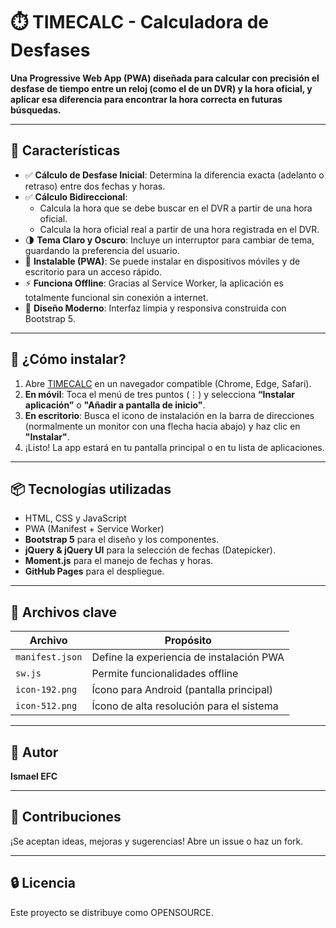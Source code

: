 # ⏱️ TIMECALC - Calculadora de Desfases

**Una Progressive Web App (PWA) diseñada para calcular con precisión el desfase de tiempo entre un reloj (como el de un DVR) y la hora oficial, y aplicar esa diferencia para encontrar la hora correcta en futuras búsquedas.**

---

## 🚀 Características

- ✅ **Cálculo de Desfase Inicial**: Determina la diferencia exacta (adelanto o retraso) entre dos fechas y horas.
- ✅ **Cálculo Bidireccional**:
  - Calcula la hora que se debe buscar en el DVR a partir de una hora oficial.
  - Calcula la hora oficial real a partir de una hora registrada en el DVR.
- 🌗 **Tema Claro y Oscuro**: Incluye un interruptor para cambiar de tema, guardando la preferencia del usuario.
- 📱 **Instalable (PWA)**: Se puede instalar en dispositivos móviles y de escritorio para un acceso rápido.
- ⚡ **Funciona Offline**: Gracias al Service Worker, la aplicación es totalmente funcional sin conexión a internet.
- 🎯 **Diseño Moderno**: Interfaz limpia y responsiva construida con Bootstrap 5.

---

## 🧩 ¿Cómo instalar?

1. Abre [TIMECALC](https://ismaelefc.github.io/TIMECALC/) en un navegador compatible (Chrome, Edge, Safari).
2. **En móvil**: Toca el menú de tres puntos (⋮) y selecciona **“Instalar aplicación”** o **"Añadir a pantalla de inicio"**.
3. **En escritorio**: Busca el icono de instalación en la barra de direcciones (normalmente un monitor con una flecha hacia abajo) y haz clic en **"Instalar"**.
4. ¡Listo! La app estará en tu pantalla principal o en tu lista de aplicaciones.

---

## 📦 Tecnologías utilizadas

- HTML, CSS y JavaScript
- PWA (Manifest + Service Worker)
- **Bootstrap 5** para el diseño y los componentes.
- **jQuery & jQuery UI** para la selección de fechas (Datepicker).
- **Moment.js** para el manejo de fechas y horas.
- **GitHub Pages** para el despliegue.

---

## 📁 Archivos clave

| Archivo         | Propósito                                   |
|-----------------|---------------------------------------------|
| `manifest.json` | Define la experiencia de instalación PWA    |
| `sw.js`         | Permite funcionalidades offline             |
| `icon-192.png`  | Ícono para Android (pantalla principal)     |
| `icon-512.png`  | Ícono de alta resolución para el sistema    |

---

## 🧠 Autor

**Ismael EFC**  

---

## 📌 Contribuciones

¡Se aceptan ideas, mejoras y sugerencias! Abre un issue o haz un fork.

---

## 🔒 Licencia

Este proyecto se distribuye como OPENSOURCE.
